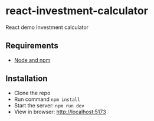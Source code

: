 # react-investment-calculator
React demo Investment calculator

## Requirements

- [Node and npm](https://nodejs.org)

## Installation

- Clone the repo
- Run command `npm install`
- Start the server: `npm run dev`
- View in browser: <http://localhost:5173>
